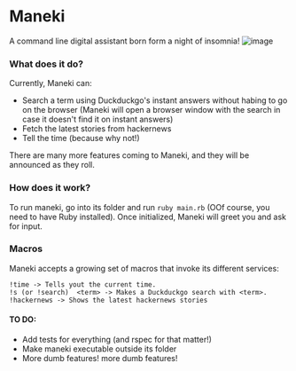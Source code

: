 # Maneki
A command line digital assistant born form a night of insomnia!
![image](https://user-images.githubusercontent.com/23566037/152717563-363fa646-abb8-4729-a6f9-d1bd6daa9844.png)
### What does it do?
Currently, Maneki can:
- Search a term using Duckduckgo's instant answers without habing to go on the browser (Maneki will open a browser window with the search in case it doesn't find it on instant answers)
- Fetch the latest stories from hackernews
- Tell the time (because why not!)

There are many more features coming to Maneki, and they will be announced as they roll.

### How does it work?
To run maneki, go into its folder and run `ruby main.rb` (OOf course, you need to have Ruby installed). Once initialized, Maneki will greet you and ask for input.

### Macros
Maneki accepts a growing set of macros that invoke its different services:
```
!time -> Tells yout the current time.
!s (or !search)  <term> -> Makes a Duckduckgo search with <term>.
!hackernews -> Shows the latest hackernews stories
```


#### TO DO:
- Add tests for everything (and rspec for that matter!)
- Make maneki executable outside its folder
- More dumb features! more dumb features!
